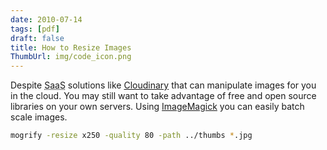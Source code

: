 ```yaml
---
date: 2010-07-14
tags: [pdf]
draft: false
title: How to Resize Images
ThumbUrl: img/code_icon.png
---
```


Despite <abbr title="software as a service">SaaS</abbr> solutions like [Cloudinary](https://cloudinary.com/) that can manipulate images for you in the cloud. You may still want to take advantage of free and open source libraries on your own servers. Using [ImageMagick](https://imagemagick.org) you can easily batch scale images.

```bash
mogrify -resize x250 -quality 80 -path ../thumbs *.jpg
```